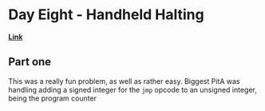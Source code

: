 # Day Eight - Handheld Halting

[**Link**](https://adventofcode.com/2020/day/8)

## Part one

This was a really fun problem, as well as rather easy.
Biggest PitA was handling adding a signed integer for the `jmp` opcode to an unsigned integer, being the program counter
